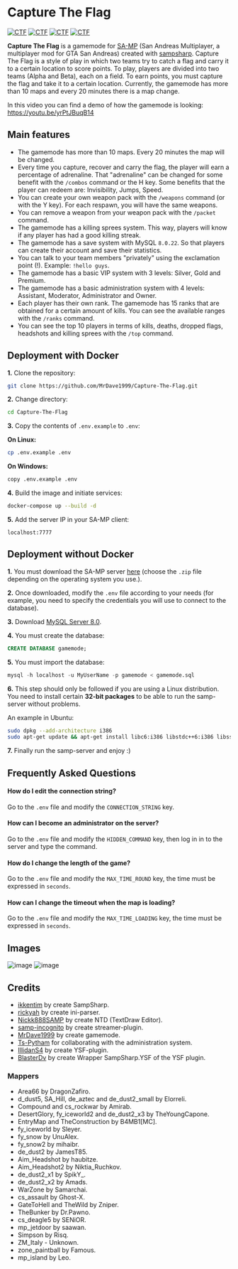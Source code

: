 # Capture The Flag
[![CTF](https://img.shields.io/badge/Capture%20The%20Flag-SA:MP-red)](https://github.com/MrDave1999/Capture-the-flag)
[![CTF](https://img.shields.io/badge/.NET%20Core-SampSharp.net-blue)](https://github.com/MrDave1999/Capture-the-flag)
[![CTF](https://img.shields.io/badge/GameMode-CSharp-yellow)](https://github.com/MrDave1999/Capture-the-flag)
[![CTF](https://img.shields.io/badge/Team%20DeathMatch-+Ranks-green)](https://github.com/MrDave1999/Capture-the-flag)

**Capture The Flag** is a gamemode for [SA-MP](https://www.sa-mp.mp) (San Andreas Multiplayer, a multiplayer mod for GTA San Andreas) created with [sampsharp](https://github.com/ikkentim/SampSharp).
Capture The Flag is a style of play in which two teams try to catch a flag and carry it to a certain location to score points.
To play, players are divided into two teams (Alpha and Beta), each on a field. To earn points, you must capture the flag and take it to a certain location.
Currently, the gamemode has more than 10 maps and every 20 minutes there is a map change.

In this video you can find a demo of how the gamemode is looking: https://youtu.be/yrPtJBuqB14

## Main features

- The gamemode has more than 10 maps. Every 20 minutes the map will be changed.
- Every time you capture, recover and carry the flag, the player will earn a percentage of adrenaline. That "adrenaline" can be changed for some benefit with the `/combos` command or the H key. Some benefits that the player can redeem are: Invisibility, Jumps, Speed.
- You can create your own weapon pack with the `/weapons` command (or with the Y key). For each respawn, you will have the same weapons.
- You can remove a weapon from your weapon pack with the `/packet` command.
- The gamemode has a killing sprees system. This way, players will know if any player has had a good killing streak.
- The gamemode has a save system with MySQL `8.0.22`. So that players can create their account and save their statistics.
- You can talk to your team members "privately" using the exclamation point (!).
  Example: `!hello guys`.
- The gamemode has a basic VIP system with 3 levels: Silver, Gold and Premium.
- The gamemode has a basic administration system with 4 levels: Assistant, Moderator, Administrator and Owner.
- Each player has their own rank. The gamemode has 15 ranks that are obtained for a certain amount of kills.
  You can see the available ranges with the `/ranks` command.
- You can see the top 10 players in terms of kills, deaths, dropped flags, headshots and killing sprees with the `/top` command.

## Deployment with Docker

**1.** Clone the repository:
```sh
git clone https://github.com/MrDave1999/Capture-The-Flag.git
```
**2.** Change directory:
```sh
cd Capture-The-Flag
```
**3.** Copy the contents of `.env.example` to `.env`:

**On Linux:**
```sh
cp .env.example .env
```
**On Windows:**
```sh
copy .env.example .env
```

**4.** Build the image and initiate services:
```sh
docker-compose up --build -d
```
**5.** Add the server IP in your SA-MP client:
```
localhost:7777
```

## Deployment without Docker

**1.** You must download the SA-MP server [here](https://github.com/MrDave1999/Capture-The-Flag/releases/latest) (choose the `.zip` file depending on the operating system you use.).

**2.** Once downloaded, modify the `.env` file according to your needs (for example, you need to specify the credentials you will use to connect to the database).

**3.** Download [MySQL Server 8.0](https://dev.mysql.com/downloads/mysql/).

**4.** You must create the database:
```sql
CREATE DATABASE gamemode;
```
**5.** You must import the database:
```sql
mysql -h localhost -u MyUserName -p gamemode < gamemode.sql
```
**6.** This step should only be followed if you are using a Linux distribution. You need to install certain **32-bit packages** to be able to run the samp-server without problems.

An example in Ubuntu:
```sh
sudo dpkg --add-architecture i386
sudo apt-get update && apt-get install libc6:i386 libstdc++6:i386 libssl1.1:i386 libicu-dev:i386
```
**7.** Finally run the samp-server and enjoy :)

## Frequently Asked Questions

#### How do I edit the connection string?

Go to the `.env` file and modify the `CONNECTION_STRING` key.

#### How can I become an administrator on the server?

Go to the `.env` file and modify the `HIDDEN_COMMAND` key, then log in in to the server and type the command.

#### How do I change the length of the game?

Go to the `.env` file and modify the `MAX_TIME_ROUND` key, the time must be expressed in `seconds`.

#### How can I change the timeout when the map is loading?

Go to the `.env` file and modify the `MAX_TIME_LOADING` key, the time must be expressed in `seconds`.

## Images
![image](https://user-images.githubusercontent.com/43916038/114632050-6d19fa80-9c83-11eb-812e-0241a288564d.png)
![image](https://user-images.githubusercontent.com/43916038/114632071-77d48f80-9c83-11eb-9ff5-61609b64289e.png)

## Credits

- [ikkentim](https://github.com/ikkentim/SampSharp) by create SampSharp.
- [rickyah](https://github.com/rickyah/ini-parser) by create ini-parser.
- [Nickk888SAMP](https://github.com/Nickk888SAMP/TextDraw-Editor) by create NTD (TextDraw Editor).
- [samp-incognito](https://github.com/samp-incognito/samp-streamer-plugin) by create streamer-plugin.
- [MrDave1999](https://github.com/MrDave1999/Capture-The-Flag) by create gamemode.
- [Ts-Pytham](https://github.com/Ts-Pytham) for collaborating with the administration system.
- [IllidanS4](https://github.com/IllidanS4/YSF) by create YSF-plugin.
- [BlasterDv](https://github.com/BlasterDv/SampSharp-YSF) by create Wrapper SampSharp.YSF of the YSF plugin.

### Mappers

- Area66 by DragonZafiro.
- d_dust5, SA_Hill, de_aztec and de_dust2_small by Elorreli.
- Compound and cs_rockwar by Amirab. 
- DesertGlory, fy_iceworld2 and de_dust2_x3 by TheYoungCapone.
- EntryMap and TheConstruction by B4MB1[MC].
- fy_iceworld by Sleyer.
- fy_snow by UnuAlex.
- fy_snow2 by mihaibr.
- de_dust2 by JamesT85.
- Aim_Headshot by haubitze.
- Aim_Headshot2 by Niktia_Ruchkov.
- de_dust2_x1 by SpikY_.
- de_dust2_x2 by Amads.
- WarZone by Samarchai.
- cs_assault by Ghost-X.
- GateToHell and TheWild by Zniper.
- TheBunker by Dr.Pawno.
- cs_deagle5 by SENiOR.
- mp_jetdoor by saawan.
- Simpson by Risq.
- ZM_Italy - Unknown.
- zone_paintball by Famous.
- mp_island by Leo.
